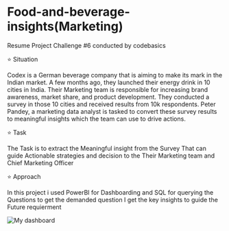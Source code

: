 # Food-and-beverage-insights(Marketing)
Resume Project Challenge #6 conducted by codebasics

⭐ Situation

 Codex is a German beverage company that is aiming to make its mark in the Indian market. A few months ago, they launched their energy drink in 10 cities in India.
 Their Marketing team is responsible for increasing brand awareness, market share, and product development. They conducted a survey in those 10 cities and received results 
 from 10k respondents. Peter Pandey, a marketing data analyst is tasked to convert these survey results to meaningful insights which the team can use to drive actions.

⭐ Task

  The Task is to extract the Meaningful insight from the Survey That can guide Actionable strategies and decision to the Their Marketing team and Chief Marketing Officer

⭐ Approach
   
   In this project i used PowerBI for Dashboarding and SQL for querying the Questions to get the demanded question I get the key insights to guide the Future requierment

 ![My dashboard](https://github.com/assharma12/Food-and-beverage-insights/blob/main/my%20food%20and%20beverage%20dashboard.pbix/image.jpg)
